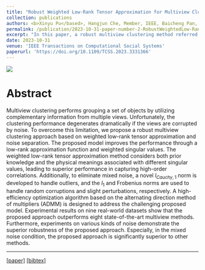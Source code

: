 ```yaml
---
title: "Robust Weighted Low-Rank Tensor Approximation for Multiview Clustering With Mixed Noise"
collection: publications
authors: <b>Xinyu Pu</based>, Hangjun Che, Member, IEEE, Baicheng Pan, Man-Fai Leung, and Shiping Wen
permalink: /publication/2023-10-31-paper-number-2-RobustWeightedLow-RankTensorApproximationforMultiviewClusteringWithMixedNoise
excerpt: "In this paper, a robust multiview clustering method referred to as RWLTA is developed to handle the mixed noise embedding in the real-world datasets. The weighted low-rank tensor approximation and unique mixed noise handling norms are utilized to guarantee performance and robustness."
date: 2023-10-31
venue: 'IEEE Transactions on Computational Social Systems'
paperurl: 'https://doi.org/10.1109/TCSS.2023.3331366'
---
```


<img src='https://xinyu-pu.github.io/images/publication-2-flow.png'>
 
Abstract
===
Multiview clustering performs grouping a set of objects by utilizing complementary information from multiple views. Unfortunately, the clustering performance degenerates dramatically if the views are corrupted by noise. To overcome this limitation, we propose a robust multiview clustering approach based on weighted low-rank tensor approximation and noise separation. The proposed model improves the performance through a low-rank approximation function and weighted singular values. The weighted low-rank tensor approximation method considers both prior knowledge and the physical meanings associated with different singular values, leading to superior performance in capturing high-order correlations. Additionally, to eliminate mixed noise, a novel $l_{Cauchy,1}$ norm is developed to handle outliers, and the $l_1$ and Frobenius norms are used to handle random corruptions and slight perturbations, respectively. A high-efficiency optimization algorithm based on the alternating direction method of multipliers (ADMM) is designed to address the challenging proposed model. Experimental results on nine real-world datasets show that the proposed approach outperforms eight state-of-the-art multiview methods. Furthermore, experiments on various kinds of noise demonstrate the superior robustness of the proposed approach. Especially, in the mixed noise condition, the proposed approach is significantly superior to other methods. 


---
[[paper]](https://doi.org/10.1109/TCSS.2023.3331366)
[[bibtex]](https://xinyu-pu.github.io/files/TCSS-RWLTA.bib)
